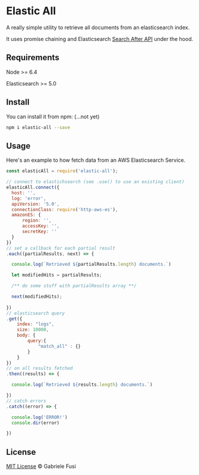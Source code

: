 # Elastic All

A really simple utility to retrieve all documents from an elasticsearch index.

It uses promise chaining and Elasticsearch [Search After API](https://www.elastic.co/guide/en/elasticsearch/reference/current/search-request-search-after.html) under the hood.

## Requirements

Node >= 6.4

Elasticsearch >= 5.0

## Install

You can install it from npm: (...not yet)

```bash
npm i elastic-all --save
```

## Usage

Here's an example to how fetch data from an AWS Elasticsearch Service.

```javascript
const elasticAll = require('elastic-all');

// connect to elastichsearch (see .use() to use an existing client)
elasticAll.connect({
  host: '',
  log: 'error',
  apiVersion: '5.0',
  connectionClass: require('http-aws-es'),
  amazonES: {
      region: '',
      accessKey: '',
      secretKey: ''
  }
})
// set a callback for each partial result
.each((partialResults, next) => {

  console.log(`Retrieved ${partialResults.length} documents.`)

  let modifiedHits = partialResults;

  /** do some stuff with partialResults array **/

  next(modifiedHits);
  
})
// elasticsearch query
.get({
    index: "logs",
    size: 10000,
    body: {
        query:{
            "match_all" : {}
        }
    }
})
// on all results fetched
.then((results) => {

  console.log(`Retrieved ${results.length} documents.`)

})
// catch errors
.catch((error) => {

  console.log('ERROR!')
  console.dir(error)

})
```

## License

[MIT License](https://gabfusi.mit-license.org/) © Gabriele Fusi

